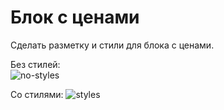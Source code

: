 # Блок с ценами

Сделать разметку и стили для блока с ценами.

Без стилей:  
![no-styles](https://user-images.githubusercontent.com/3757971/125752995-461978a0-546f-4454-8f13-9bb35446591c.png)

Со стилями:
![styles](https://user-images.githubusercontent.com/3757971/125753035-e5a14c8b-cf06-4ab9-b6a5-548dc8f1826d.png)
